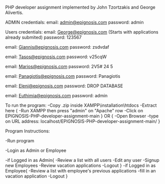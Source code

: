 PHP developer assignment
implemented by John Tzortzakis and George Alivertis.

ADMIN credentials:
email: admin@epignosis.com
password: admin

Users credentials:
email: George@epignosis.com     (Starts with applications already submited)
password: 123567

email: Giannis@epignosis.com
password: zsdvdaf

email: Tasos@epignosis.com
password: v25cqW

email: Marios@epignosis.com
password: 2V5# 24 5 

email: Panagiotis@epignosis.com
password: Panagiotis

email: Eleni@epignosis.com
password: DROP DATABASE

email: Euthimia@epignosis.com
password: admin



To run the program:
-Copy .zip inside XAMPP\installation\htdocs
-Extract here
{
-Run XAMPP then press "admin" on "Apache" row
-Click on EPIGNOSIS-PHP-developer-assignment-main
} OR {
-Open Browser
-type on URL address: localhost/EPIGNOSIS-PHP-developer-assignment-main/
}

Program Instructions:

-Run program

-Login as Admin or Employee

-if Logged in as Admin{
    -Review a list with all users
    -Edit any user
    -Signup new Employees
    -Review vacation applications
    -Logout
}
-if Logged in as Employee{
    -Review a list with employee's previous applications
    -fill in an vacation application
    -Logout
}


